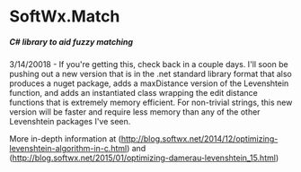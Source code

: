 # SoftWx.Match
##### C# library to aid fuzzy matching

3/14/20018 - If you're getting this, check back in a couple days. I'll soon be pushing out a new version that is in the .net standard library format that also produces a nuget package, adds a maxDistance version of the Levenshtein function, and adds an instantiated class wrapping the edit distance functions that is extremely memory efficient. For non-trivial strings, this new version will be faster and require less memory than any of the other Levenshtein packages I've seen.

More in-depth information at
(http://blog.softwx.net/2014/12/optimizing-levenshtein-algorithm-in-c.html)
and (http://blog.softwx.net/2015/01/optimizing-damerau-levenshtein_15.html)

